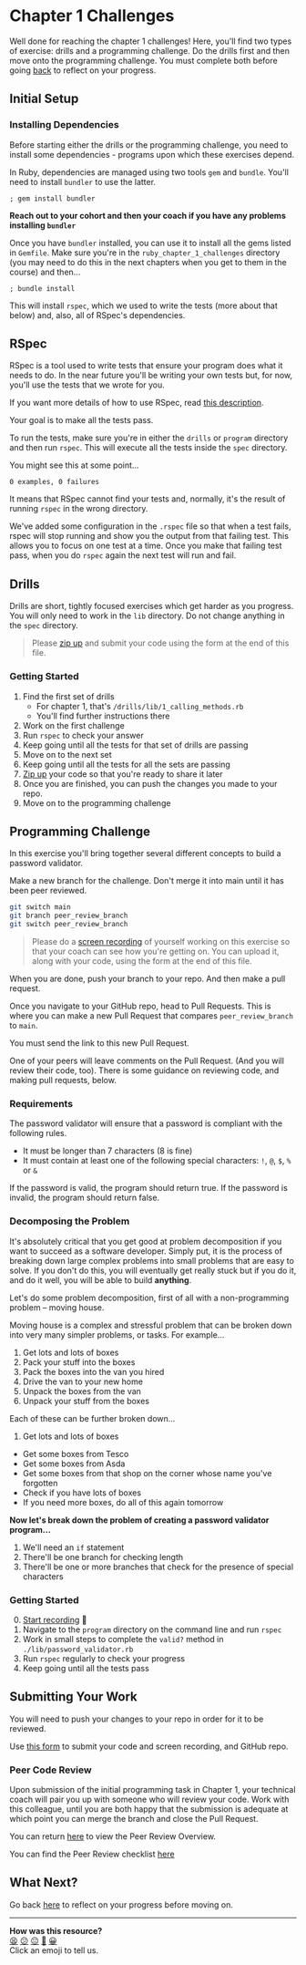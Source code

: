 # Chapter 1 Challenges

Well done for reaching the chapter 1 challenges! Here, you'll find two types of exercise: drills and a programming challenge. Do the drills first and then move onto the programming challenge. You must complete both before going [back](https://github.com/makersacademy/ruby_foundations/blob/main/chapter1/09_putting_chapter_1_into_practice.md) to reflect on your progress.

## Initial Setup

### Installing Dependencies

Before starting either the drills or the programming challenge, you need to install some dependencies - programs upon which these exercises depend.

In Ruby, dependencies are managed using two tools `gem` and `bundle`.  You'll need to install `bundler` to use the latter.

```shell
; gem install bundler
```

**Reach out to your cohort and then your coach if you have any problems installing `bundler`**

Once you have `bundler` installed, you can use it to install all the gems listed in `Gemfile`. Make sure you're in the `ruby_chapter_1_challenges` directory (you may need to do this in the next chapters when you get to them in the course) and then...

```shell
; bundle install
```

This will install `rspec`, which we used to write the tests (more about that below) and, also, all of RSpec's dependencies.

## RSpec

RSpec is a tool used to write tests that ensure your program does what it needs to do. In the near future you'll be writing your own tests but, for now, you'll use the tests that we wrote for you.

If you want more details of how to use RSpec, read [this description](../pills/rspec.md).

Your goal is to make all the tests pass.

To run the tests, make sure you're in either the `drills` or `program` directory and then run `rspec`. This will execute all the tests inside the `spec` directory.

You might see this at some point...

```shell
0 examples, 0 failures
```

It means that RSpec cannot find your tests and, normally, it's the result of running `rspec` in the wrong directory.

We've added some configuration in the `.rspec` file so that when a test fails, rspec will stop running and show you the output from that failing test. This allows you to focus on one test at a time. Once you make that failing test pass, when you do `rspec` again the next test will run and fail.

## Drills

Drills are short, tightly focused exercises which get harder as you progress. You will only need to work in the `lib` directory. Do not change anything in the `spec` directory.

> Please [zip up](../pills/creating_zipfiles.md) and submit your code using the form at the end of this file.

### Getting Started

1. Find the first set of drills
    * For chapter 1, that's `/drills/lib/1_calling_methods.rb`
    * You'll find further instructions there
2. Work on the first challenge
3. Run `rspec` to check your answer
4. Keep going until all the tests for that set of drills are passing
5. Move on to the next set
6. Keep going until all the tests for all the sets are passing
7. [Zip up](../pills/creating_zipfiles.md) your code so that you're ready to share it later
8. Once you are finished, you can push the changes you made to your repo.
8. Move on to the programming challenge

## Programming Challenge

In this exercise you'll bring together several different concepts to build a password validator.

Make a new branch for the challenge. Don't merge it into main until it has been peer reviewed.

```bash
git switch main
git branch peer_review_branch
git switch peer_review_branch
```

> Please do a [screen recording](../pills//screen_recordings.md) of yourself working on this exercise so that your coach can see how you're getting on. You can upload it, along with your code, using the form at the end of this file.

When you are done, push your branch to your repo. And then make a pull request.

Once you navigate to your GitHub repo, head to Pull Requests. This is where you can make a new Pull Request that compares `peer_review_branch` to `main`.

You must send the link to this new Pull Request.

One of your peers will leave comments on the Pull Request. (And you will review their code, too). There is some guidance on reviewing code, and making pull requests, below.

### Requirements

The password validator will ensure that a password is compliant with the following rules.

- It must be longer than 7 characters (8 is fine)
- It must contain at least one of the following special characters: `!`, `@`, `$`, `%` or `&`

If the password is valid, the program should return true.  If the password is invalid, the program should return false.

### Decomposing the Problem

It's absolutely critical that you get good at problem decomposition if you want to succeed as a software developer. Simply put, it is the process of breaking down large complex problems into small problems that are easy to solve. If you don't do this, you will eventually get really stuck but if you do it, and do it well, you will be able to build **anything**.

Let's do some problem decomposition, first of all with a non-programming problem – moving house.

Moving house is a complex and stressful problem that can be broken down into very many simpler problems, or tasks. For example...

1. Get lots and lots of boxes
2. Pack your stuff into the boxes
3. Pack the boxes into the van you hired
4. Drive the van to your new home
5. Unpack the boxes from the van
6. Unpack your stuff from the boxes

Each of these can be further broken down...

1. Get lots and lots of boxes
- Get some boxes from Tesco
- Get some boxes from Asda
- Get some boxes from that shop on the corner whose name you've forgotten
- Check if you have lots of boxes
- If you need more boxes, do all of this again tomorrow

**Now let's break down the problem of creating a password validator program...**

1. We'll need an `if` statement
2. There'll be one branch for checking length
3. There'll be one or more branches that check for the presence of special characters

### Getting Started
0. [Start recording](../pills/screen_recordings.md) 🎥
1. Navigate to the `program` directory on the command line and run `rspec`
2. Work in small steps to complete the `valid?` method in `./lib/password_validator.rb`
3. Run `rspec` regularly to check your progress
4. Keep going until all the tests pass

## Submitting Your Work
You will need to push your changes to your repo in order for it to be reviewed.

Use [this form](https://airtable.com/shr6mk28x0fy3OrxN?prefill_Item=rubyf_ch1) to submit your code and screen recording, and GitHub repo.

### Peer Code Review

Upon submission of the initial programming task in Chapter 1, your technical coach will pair you up with someone who will review your code. Work with this colleague, until you are both happy that the submission is adequate at which point you can merge the branch and close the Pull Request.

You can return [here](https://github.com/makersacademy/ruby_foundations/blob/main/PEER_REVIEW.md) to view the Peer Review Overview.

You can find the Peer Review checklist [here](./program/CHECKLIST.md)

## What Next?

Go back [here](https://github.com/makersacademy/ruby_foundations/blob/main/chapter1/09_putting_chapter_1_into_practice.md#reflect-and-review) to reflect on your progress before moving on.


<!-- BEGIN GENERATED SECTION DO NOT EDIT -->

---

**How was this resource?**  
[😫](https://airtable.com/shrUJ3t7KLMqVRFKR?prefill_Repository=makersacademy%2Fruby_challenges&prefill_File=ruby_chapter_1_challenges%2FREADME.md&prefill_Sentiment=😫) [😕](https://airtable.com/shrUJ3t7KLMqVRFKR?prefill_Repository=makersacademy%2Fruby_challenges&prefill_File=ruby_chapter_1_challenges%2FREADME.md&prefill_Sentiment=😕) [😐](https://airtable.com/shrUJ3t7KLMqVRFKR?prefill_Repository=makersacademy%2Fruby_challenges&prefill_File=ruby_chapter_1_challenges%2FREADME.md&prefill_Sentiment=😐) [🙂](https://airtable.com/shrUJ3t7KLMqVRFKR?prefill_Repository=makersacademy%2Fruby_challenges&prefill_File=ruby_chapter_1_challenges%2FREADME.md&prefill_Sentiment=🙂) [😀](https://airtable.com/shrUJ3t7KLMqVRFKR?prefill_Repository=makersacademy%2Fruby_challenges&prefill_File=ruby_chapter_1_challenges%2FREADME.md&prefill_Sentiment=😀)  
Click an emoji to tell us.

<!-- END GENERATED SECTION DO NOT EDIT -->
